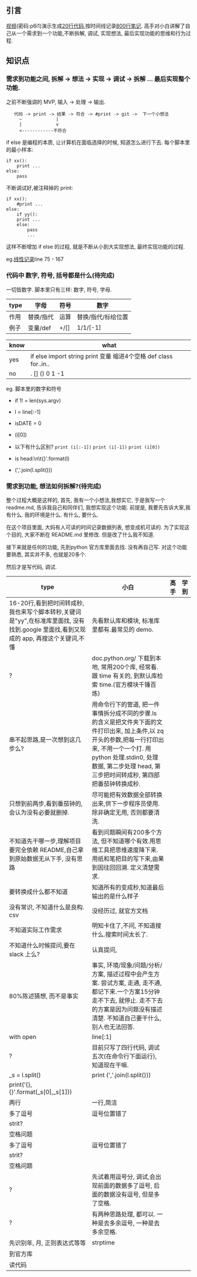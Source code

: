 ## 引言

[视频](https://pan.baidu.com/s/1nvmMinR)(密码:p6i1)演示生成[20行代码](https://github.com/DebugUself/du4proto/blob/atl4dama/src/stdin0handlog.py),按时间线记录[800行笔记](https://github.com/liguanghe/liguanghe.github.io/blob/gh-pages/source/_drafts/ZQCodingNote.md). 高手对小白讲解了自己从一个需求到一个功能,不断拆解, 调试, 实现想法, 最后实现功能的思维和行为过程.

## 知识点

### 需求到功能之间, 拆解 -> 想法 -> 实现 -> 调试 -> 拆解 ... 最后实现整个功能. 

之前不断强调的 MVP, 输入 -> 处理 -> 输出.

```
   代码 -> print -> 结果 -> 符合 -> #print -> git ->  下一个小想法
     ~             |
     |             v
     <------------不符合
```

if else 是编程的本质, 让计算机在面临选择的时候, 知道怎么进行下去. 每个脚本里的最小样本: 

```
if xx():
    print ...
else:
    pass
```

不断调试好,被注释掉的 print:

```
if xx():
    #print ...
else:
    if yy():
    print ...
    else: 
        pass
        ...
```

这样不断增加 if else 的过程, 就是不断从小到大实现想法, 最终实现功能的过程. 

eg.[线性记录](https://github.com/liguanghe/liguanghe.github.io/blame/gh-pages/source/_drafts/ZQCodingNote.md)line 75 - 167



### 代码中 数字, 符号, 括号都是什么(待完成)

一切皆数字. 脚本里只有三样: 数字, 符号, 字母.

type|字母|符号|数字
---|---|---|---
作用|替换/指代|运算|替换/指代/标绘位置
例子|变量/def|+/[]|1/1/[-1]


know|what
---|---
yes| if else import  string print  变量 缩进4个空格 def class for..in..
no| . [] () 0 1 -1 

eg. 脚本里的数字和符号

- if 1! = len(sys.argv)
- l = line[:-1]
- isDATE = 0
- (i[0])
- 以下有什么区别? 
```print (i[:-1])```
```print (i[-1])```
```print (i[0])```

- is head:\n\t{}'.format(l)
- (','.join(l.split()))

### 需求到功能, 想法如何拆解?(待完成)
整个过程大概是这样的, 首先, 我有一个小想法,我想实它, 于是我写一个 readme.md, 告诉我自己和同伴们, 我想实现这个功能. 前提是, 我要先告诉大家,我有什么. 我的环境是什么. 有什么, 要什么. 

在这个项目里面, 大妈有人可读的时间记录数据列表, 想变成机可读的. 为了实现这个目的, 大家不断在 README.md 里修改. 但是改了什么我不知道. 

接下来就是任何的功能, 先到python 官方库里面去找. 没有再自己写. 对这个功能要熟悉, 其实并不多, 也就是20多个.  

然后才是写代码, 调试.


type|小白|高手|学到
---|---|---|---
|16-20行,看到把时间转成秒, 我也来写个脚本转秒,关键词是"yy",在标准库里面找, 没有找到.google 里面找,看到又现成的 app, 再搜这个关键词,不懂|先看默认库和模块, 标准库里都有.最常见的 demo.
?|doc.python.org/ 下载到本地, 常用200个库, 经常看. 跟 time 有关的, 到默认库检索 time.(官方模块千锤百炼)
|串不起思路,是一次想到这几步么?|用命令行下的管道, 把一件事情拆分成不同的步骤.ls 的含义是把文件夹下面的文件打印出来, 加上条件,以 zq开头的参数,把每一行打印出来, 不用一个一个打. 用 python 处理.stdin0, 处理数据, 第二步处理 head, 第三步把时间转成秒, 第四部把番茄钟转换成秒. 
|只想到前两步,看到番茄钟的, 会认为没有必要就删掉. | 尽可能把有效数据全部转换出来,供下一步程序员使用. 除非确定无用, 否则都要清洗. 
|不知道先干哪一步,理解项目要完全依赖 README,自己拿到原始数据无从下手, 没有思路|看到问题瞬间有200多个方法, 但不知道哪个有效.用思维工具把思维速度降下来. 用纸和笔把目的写下来,由果到因往回回溯. 定义清楚需求. 
|要转换成什么都不知道|知道所有的变成秒,知道最后输出的是什么样子
|没有常识, 不知道什么是良构. csv|没经历过, 就官方文档
|不知道实际工作需求|明知卡住了,不问, 不知道搜什么.搜索时间太长了.
|不知道什么时候提问,要在 slack 上么?|认真提问, 
|80%陈述猜想, 而不是事实|事实, 环境/现象/问题/分析/方案, 描述过程中会产生方案. 尝试方案, 走通, 走不通,都记下来.一个方案15分钟走不下去, 就停止. 走不下去的方案是因为问题没有描述清楚. 不知道自己要干什么, 别人也无法回答. 
|with open|line[:1]
|?|目前只写了四行代码, 调试五次(在命令行下面运行), 知道现在干嘛.
|_s = l.split()|print (','.join(l.split()))
|print('{},{}'.format(_s[0],_s[1]))|
|两行|一行,简洁
|多了逗号|逗号位置错了
|strit?|
|空格问题|
|多了逗号|逗号位置错了
|strit?|
|空格问题|
|?|先试着用逗号分, 调试,会出现前面的数据多了逗号, 后面的数据没有逗号, 但是多了空格. 
|?|有两种思路处理, 都可以. 一种是去多余逗号, 一种是去多余空格. 
|先识别年, 月, 正则表达式等等|strptime
到官方库|
读代码|

